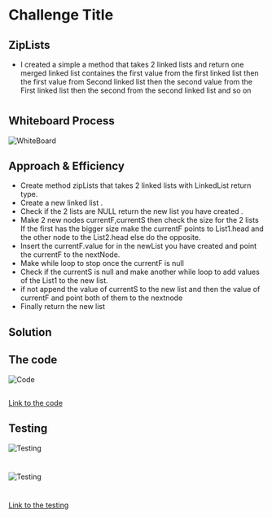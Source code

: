 # Challenge Title
## ZipLists
+ I created a simple a method that takes 2 linked lists and return one merged linked list containes the first value from the first linked list then the first value from Second linked list then the second value from the First linked list then the second from the second linked list and so on

#
## Whiteboard Process
![WhiteBoard](./zipList-whiteBoard.jpg)


## Approach & Efficiency
+ Create method zipLists that takes 2 linked lists with LinkedList return type.
+ Create a new linked list .
+ Check if the 2 lists are NULL return the new list you have created .
+ Make 2 new nodes currentF,currentS then check the size for the 2 lists If the first has the bigger size make the currentF points to List1.head and the other node to the List2.head else do the opposite.
+ Insert the currentF.value for in the newList you have created and point the currentF to the nextNode.
+ Make while loop to stop once the currentF is null
+ Check if the currentS is null and make another while loop to add values of the List1 to the new list.
+ if not append the value of currentS to the new list and then the value of currentF and point both of them to the nextnode
+ Finally return the new list

## Solution
## The code 
![Code](./Code.png)
## 
[Link to the code](../LinkedList/Program.cs)

## Testing
![Testing](./Testing1.png)
#
![Testing](./Testing2.png)

#
[Link to the testing](../testLinkedList/UnitTest1.cs)

